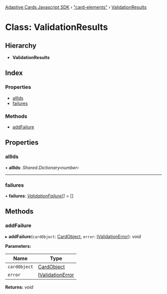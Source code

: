 [Adaptive Cards Javascript SDK](../README.md) › ["card-elements"](../modules/_card_elements_.md) › [ValidationResults](_card_elements_.validationresults.md)

# Class: ValidationResults

## Hierarchy

* **ValidationResults**

## Index

### Properties

* [allIds](_card_elements_.validationresults.md#allids)
* [failures](_card_elements_.validationresults.md#failures)

### Methods

* [addFailure](_card_elements_.validationresults.md#addfailure)

## Properties

###  allIds

• **allIds**: *Shared.Dictionary‹number›*

___

###  failures

• **failures**: *[ValidationFailure](_card_elements_.validationfailure.md)[]* = []

## Methods

###  addFailure

▸ **addFailure**(`cardObject`: [CardObject](_card_elements_.cardobject.md), `error`: [IValidationError](../interfaces/_host_config_.ivalidationerror.md)): *void*

**Parameters:**

Name | Type |
------ | ------ |
`cardObject` | [CardObject](_card_elements_.cardobject.md) |
`error` | [IValidationError](../interfaces/_host_config_.ivalidationerror.md) |

**Returns:** *void*
